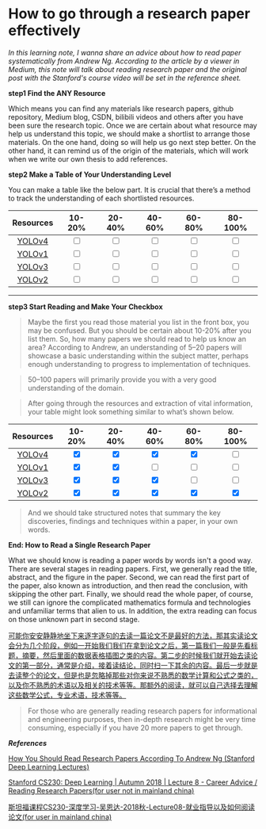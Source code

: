 # How to go through a research paper effectively

*In this learning note, I wanna share an advice about how to read paper systematically from Andrew Ng. According to the article by a viewer in Medium, this note will talk about reading research paper and the original post with the Stanford's course video will be set in the reference sheet.*

**step1 Find the ANY Resource**

Which means you can find any materials like research papers, github repository, Medium blog, CSDN, bilibili videos and others after you have been sure the research topic. Once we are certain about what resource may help us understand this topic, we should make a shortlist to arrange those materials. On the one hand, doing so will help us go next step better. On the other hand, it can remind us of the origin of the materials, which will work when we write our own thesis to add references.

**step2 Make a Table of Your Understanding Level**

You can make a table like the below part. It is crucial that there’s a method to track the understanding of each shortlisted resources.

|                          Resources                           |         10-20%          |         20-40%          |         40-60%          |         60-80%          |         80-100%         |
| :----------------------------------------------------------: | :---------------------: | :---------------------: | :---------------------: | :---------------------: | :---------------------: |
|        [YOLOv4](https://arxiv.org/pdf/2004.10934.pdf)        | <input type="checkbox"> | <input type="checkbox"> | <input type="checkbox"> | <input type="checkbox"> | <input type="checkbox"> |
| [YOLOv1](https://www.cv-foundation.org/openaccess/content_cvpr_2016/papers/Redmon_You_Only_Look_CVPR_2016_paper.pdf) | <input type="checkbox"> | <input type="checkbox"> | <input type="checkbox"> | <input type="checkbox"> | <input type="checkbox"> |
| [YOLOv3](https://openaccess.thecvf.com/content_cvpr_2017/papers/Redmon_YOLO9000_Better_Faster_CVPR_2017_paper.pdf) | <input type="checkbox"> | <input type="checkbox"> | <input type="checkbox"> | <input type="checkbox"> | <input type="checkbox"> |
|        [YOLOv2](https://arxiv.org/pdf/1804.02767.pdf)        | <input type="checkbox"> | <input type="checkbox"> | <input type="checkbox"> | <input type="checkbox"> | <input type="checkbox"> |

***

**step3 Start Reading and Make Your Checkbox**

> Maybe the first you read those material you list in the front box, you may be confused. But you should be certain about 10-20% after you list them. So, how many papers we should read to help us know an area? According to Andrew, an understanding of 5–20 papers will showcase a basic understanding within the subject matter, perhaps enough understanding to progress to implementation of techniques.

> 50–100 papers will primarily provide you with a very good understanding of the domain.

> After going through the resources and extraction of vital information, your table might look something similar to what’s shown below.

|                          Resources                           |                  10-20%                   |                  20-40%                   |                  40-60%                   |                  60-80%                   |                  80-100%                  |
| :----------------------------------------------------------: | :---------------------------------------: | :---------------------------------------: | :---------------------------------------: | :---------------------------------------: | :---------------------------------------: |
|        [YOLOv4](https://arxiv.org/pdf/2004.10934.pdf)        | <input type="checkbox" checked="checked"> | <input type="checkbox" checked="checked"> | <input type="checkbox" checked="checked"> | <input type="checkbox" checked="checked"> |          <input type="checkbox">          |
| [YOLOv1](https://www.cv-foundation.org/openaccess/content_cvpr_2016/papers/Redmon_You_Only_Look_CVPR_2016_paper.pdf) | <input type="checkbox" checked="checked"> | <input type="checkbox" checked="checked"> |          <input type="checkbox">          |          <input type="checkbox">          |          <input type="checkbox">          |
| [YOLOv3](https://openaccess.thecvf.com/content_cvpr_2017/papers/Redmon_YOLO9000_Better_Faster_CVPR_2017_paper.pdf) | <input type="checkbox" checked="checked"> | <input type="checkbox" checked="checked"> | <input type="checkbox" checked="checked"> |          <input type="checkbox">          |          <input type="checkbox">          |
|        [YOLOv2](https://arxiv.org/pdf/1804.02767.pdf)        | <input type="checkbox" checked="checked"> | <input type="checkbox" checked="checked"> | <input type="checkbox" checked="checked"> | <input type="checkbox" checked="checked"> | <input type="checkbox" checked="checked"> |

> And we should  take structured notes that summary the key discoveries, findings and techniques within a paper, in your own words.

**End: How to Read a Single Research Paper**

What we should know is reading a paper words by words isn't a good way. There are several stages in reading papers. First, we generally read the title, abstract, and the figure in the paper. Second, we can read the first part of the paper, also known as introduction, and then read the conclusion, with skipping the other part. Finally, we should read the whole paper, of course, we still can ignore the complicated mathematics formula and technologies and unfamiliar terms that alien to us. In addition, the extra reading can focus on those unknown part in second stage.

<u>可能你安安静静地坐下来逐字逐句的去读一篇论文不是最好的方法，那其实读论文会分为几个阶段，例如一开始我们我们在拿到论文之后，第一篇我们一般是先看标题，摘要，然后里面的数据表格插图之类的内容。第二步的时候我们就开始去读论文的第一部分，通常是介绍，接着读结论，同时扫一下其余的内容。最后一步就是去读整个的论文，但是也是忽略掉那些对你来说不熟悉的数学计算和公式之类的，以及你不熟悉的术语以及相关的技术等等。那额外的阅读，就可以自己选择去理解这些数学公式，专业术语，技术等等。</u>

> For those who are generally reading research papers for informational and engineering purposes, then in-depth research might be very time consuming, especially if you have 20 more papers to get through.

***References***

 [How You Should Read Research Papers According To Andrew Ng (Stanford Deep Learning Lectures)](https://towardsdatascience.com/how-you-should-read-research-papers-according-to-andrew-ng-stanford-deep-learning-lectures-98ecbd3ccfb3issued)

[Stanford CS230: Deep Learning | Autumn 2018 | Lecture 8 - Career Advice / Reading Research Papers(for user not in mainland china)](https://www.youtube.com/watch?v=733m6qBH-jI)

[斯坦福课程CS230-深度学习-吴恩达-2018秋-Lecture08-就业指导以及如何阅读论文(for user in mainland china)](https://www.bilibili.com/video/BV1UD4y1o79k)